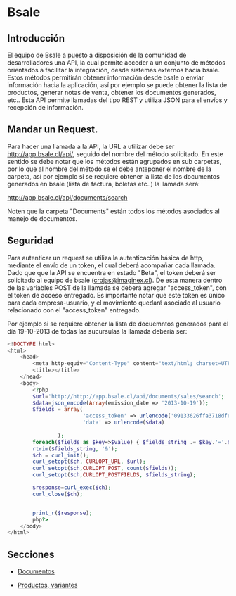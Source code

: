 # Bsale



## Introducción
El equipo de Bsale a puesto a disposición de la comunidad de desarrolladores  una API, la cual permite acceder  a un conjunto de métodos orientados a facilitar la integración, desde sistemas externos hacia bsale.
Estos  métodos permitirán obtener información desde bsale o enviar información  hacia la aplicación, así por ejemplo se puede  obtener  la lista de productos, generar notas de venta, obtener los documentos generados, etc..
Esta API permite llamadas del tipo REST y utiliza JSON para el envíos y recepción de información.


## Mandar un Request.

Para hacer una llamada a la API, la URL a utilizar debe ser http://app.bsale.cl/api/, seguido del nombre del método solicitado. En este sentido se  debe notar que los métodos están agrupados en sub carpetas, por lo que al nombre del método se el debe anteponer el nombre de la carpeta, así por ejemplo si se requiere obtener la lista de los documentos generados en bsale (lista de factura, boletas etc..) la llamada será:

http://app.bsale.cl/api/documents/search

Noten que la carpeta "Documents" están todos los métodos asociados al manejo de documentos.

## Seguridad

Para autenticar un request se utiliza la autenticación básica de http, mediante el envío  de un token, el cual deberá acompañar cada llamada.
Dado que que la API se encuentra en estado "Beta", el token deberá ser solicitado al equipo de bsale (crojas@imaginex.cl).
De esta manera dentro de las variables POST de la llamada se deberá agregar "access_token", con el token de acceso entregado.
Es importante notar que este token es único para cada empresa-usuario, y el movimiento quedará asociado al usuario relacionado con el "access_token" entregado.

Por ejemplo si se requiere obtener la lista de docuemntos generados para el día 19-10-2013 de todas las sucursulas la llamada debería  ser:

```php
<!DOCTYPE html>
<html>
    <head>
        <meta http-equiv="Content-Type" content="text/html; charset=UTF-8">
        <title></title>
    </head>
    <body>
        <?php
        $url='http://http://app.bsale.cl/api/documents/sales/search';
        $data=json_encode(Array(emission_date => '2013-10-19'));
        $fields = array(
                        'access_token' => urlencode('09133626ffa3718dfedb58be12f7cba880cfcfea'),
                        'data' => urlencode($data)
                        
				);
        foreach($fields as $key=>$value) { $fields_string .= $key.'='.$value.'&'; }
        rtrim($fields_string, '&'); 
        $ch = curl_init();
        curl_setopt($ch, CURLOPT_URL, $url);
        curl_setopt($ch,CURLOPT_POST, count($fields));
        curl_setopt($ch,CURLOPT_POSTFIELDS, $fields_string);

        $response=curl_exec($ch);
        curl_close($ch);


        print_r($response);
        php?>
    </body>
</html>
```


## Secciones

* [Documentos](https://github.com/gmontero/API-Bsale/blob/master/sections/documentos.mkd)

* [Productos, variantes](https://github.com/gmontero/API-Bsale/blob/master/sections/productos.mkd)

